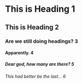 # This is Heading 1

## This is Heading 2

### Are we still doing headings? 3

#### Apparently. 4

##### Dear god, how many are there? 5

###### This had better be the last... 6
